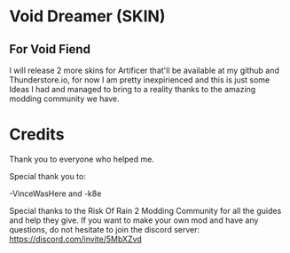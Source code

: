 # Void Dreamer (SKIN)
## For Void Fiend

I will release 2 more skins for Artificer that'll be available at my github and Thunderstore.io, for now I am pretty inexpirienced and this is just some Ideas I had and managed to bring to a reality thanks to the amazing modding 
 community we have.


# Credits

Thank you to everyone who helped me.

Special thank you to:

-VinceWasHere
and
-k8e

Special thanks to the Risk Of Rain 2 Modding Community for all the guides and help they give. If you want to make your own mod and have any questions, do not hesitate to join the discord server: https://discord.com/invite/5MbXZvd

